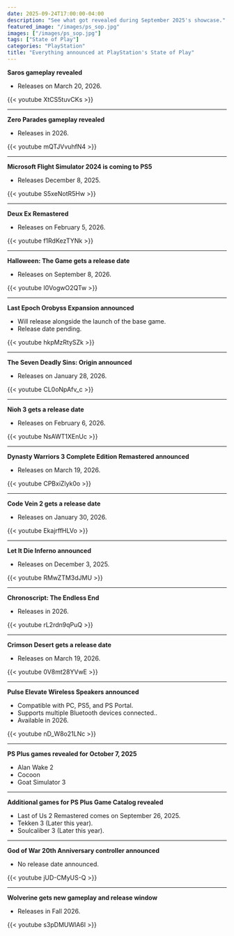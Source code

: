 ```yaml
---
date: 2025-09-24T17:00:00-04:00
description: "See what got revealed during September 2025's showcase."
featured_image: "/images/ps_sop.jpg"
images: ["/images/ps_sop.jpg"]
tags: ["State of Play"]
categories: "PlayStation"
title: "Everything announced at PlayStation's State of Play"
---
```


**Saros gameplay revealed**
- Releases on March 20, 2026.

{{< youtube XtCS5tuvCKs >}}

---

**Zero Parades gameplay revealed**
- Releases in 2026.

{{< youtube mQTJVvuhfN4 >}}

---

**Microsoft Flight Simulator 2024 is coming to PS5**
- Releases December 8, 2025.

{{< youtube S5xeNotR5Hw >}}

---

**Deux Ex Remastered**
- Releases on February 5, 2026.

{{< youtube f1RdKezTYNk >}}

---

**Halloween: The Game gets a release date**
- Releases on September 8, 2026.

{{< youtube I0VogwO2QTw >}}

---

**Last Epoch Orobyss Expansion announced**
- Will release alongside the launch of the base game.
- Release date pending.

{{< youtube hkpMzRtySZk >}}

---

**The Seven Deadly Sins: Origin announced**
- Releases on January 28, 2026.

{{< youtube CL0oNpAfv_c >}}

---

**Nioh 3 gets a release date**
- Releases on February 6, 2026.

{{< youtube NsAWT1XEnUc >}}

---

**Dynasty Warriors 3 Complete Edition Remastered announced**
- Releases on March 19, 2026.

{{< youtube CPBxiZlyk0o >}}

---

**Code Vein 2 gets a release date**
- Releases on January 30, 2026.

{{< youtube EkajrffHLVo >}}

---

**Let It Die Inferno announced**
- Releases on December 3, 2025.

{{< youtube RMwZTM3dJMU >}}

---

**Chronoscript: The Endless End**
- Releases in 2026.

{{< youtube rL2rdn9qPuQ >}}

---

**Crimson Desert gets a release date**
- Releases on March 19, 2026.

{{< youtube 0V8mt28YVwE >}}

---

**Pulse Elevate Wireless Speakers announced**
- Compatible with PC, PS5, and PS Portal.
- Supports multiple Bluetooth devices connected..
- Available in 2026.

{{< youtube nD_W8o21LNc >}}

---

**PS Plus games revealed for October 7, 2025**
- Alan Wake 2
- Cocoon
- Goat Simulator 3

---

**Additional games for PS Plus Game Catalog revealed**
- Last of Us 2 Remastered comes on September 26, 2025.
- Tekken 3 (Later this year).
- Soulcaliber 3 (Later this year).

---

**God of War 20th Anniversary controller announced**
- No release date announced.

{{< youtube jUD-CMyUS-Q >}}

---

**Wolverine gets new gameplay and release window**
- Releases in Fall 2026.

{{< youtube s3pDMUWlA6I >}}




